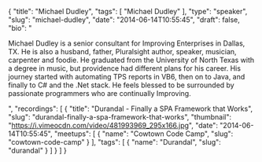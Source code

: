 {
  "title": "Michael Dudley",
  "tags": [
    "Michael Dudley"
  ],
  "type": "speaker",
  "slug": "michael-dudley",
  "date": "2014-06-14T10:55:45",
  "draft": false,
  "bio": "<p>Michael Dudley is a senior consultant for Improving Enterprises in Dallas, TX. He is also a husband, father, Pluralsight author, speaker, musician, carpenter and foodie. He graduated from the University of North Texas with a degree in music, but providence had different plans for his career. His journey started with automating TPS reports in VB6, then on to Java, and finally to C# and the .Net stack. He feels blessed to be surrounded by passionate programmers who are continually Improving.</p>",
  "recordings": [
    {
      "title": "Durandal - Finally a SPA Framework that Works",
      "slug": "durandal-finally-a-spa-framework-that-works",
      "thumbnail": "https://i.vimeocdn.com/video/481993969_295x166.jpg",
      "date": "2014-06-14T10:55:45",
      "meetups": [
        {
          "name": "Cowtown Code Camp",
          "slug": "cowtown-code-camp"
        }
      ],
      "tags": [
        {
          "name": "Durandal",
          "slug": "durandal"
        }
      ]
    }
  ]
}